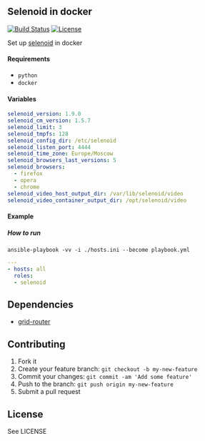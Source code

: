 ## Selenoid in docker
[![Build Status](https://travis-ci.org/iqoption/selenoid-docker.svg?branch=add-travis)](https://travis-ci.org/iqoption/selenoid-docker)
[![License](https://img.shields.io/badge/License-Apache%202.0-blue.svg)](https://opensource.org/licenses/Apache-2.0)

Set up [selenoid](https://github.com/aerokube/selenoid) in docker

#### Requirements

* `python`
* `docker`

#### Variables

```yaml
selenoid_version: 1.9.0
selenoid_cm_version: 1.5.7
selenoid_limit: 3
selenoid_tmpfs: 128
selenoid_config_dir: /etc/selenoid
selenoid_listen_port: 4444
selenoid_time_zone: Europe/Moscow
selenoid_browsers_last_versions: 5
selenoid_browsers:
  - firefox
  - opera
  - chrome
selenoid_video_host_output_dir: /var/lib/selenoid/video
selenoid_video_container_output_dir: /opt/selenoid/video
```

#### Example

##### How to run
`ansible-playbook -vv -i ./hosts.ini --become playbook.yml`


```yaml
---
- hosts: all
  roles:
  - selenoid
```

## Dependencies

* [grid-router](https://github.com/iqoption/gridrouter-ansible)

## Contributing
1. Fork it
2. Create your feature branch: `git checkout -b my-new-feature`
3. Commit your changes: `git commit -am 'Add some feature'`
4. Push to the branch: `git push origin my-new-feature`
5. Submit a pull request

## License
See LICENSE
